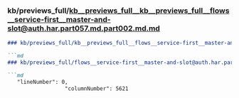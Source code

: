 ### kb/previews_full/kb__previews_full__kb__previews_full__flows__service-first__master-and-slot@auth.har.part057.md.part002.md.md

```md
### kb/previews_full/kb__previews_full__flows__service-first__master-and-slot@auth.har.part057.md.part002.md

```md
### kb/previews_full/flows__service-first__master-and-slot@auth.har.part057.md (part 002)

```md
   "lineNumber": 0,
                  "columnNumber": 5621
          
```

```

```

```
